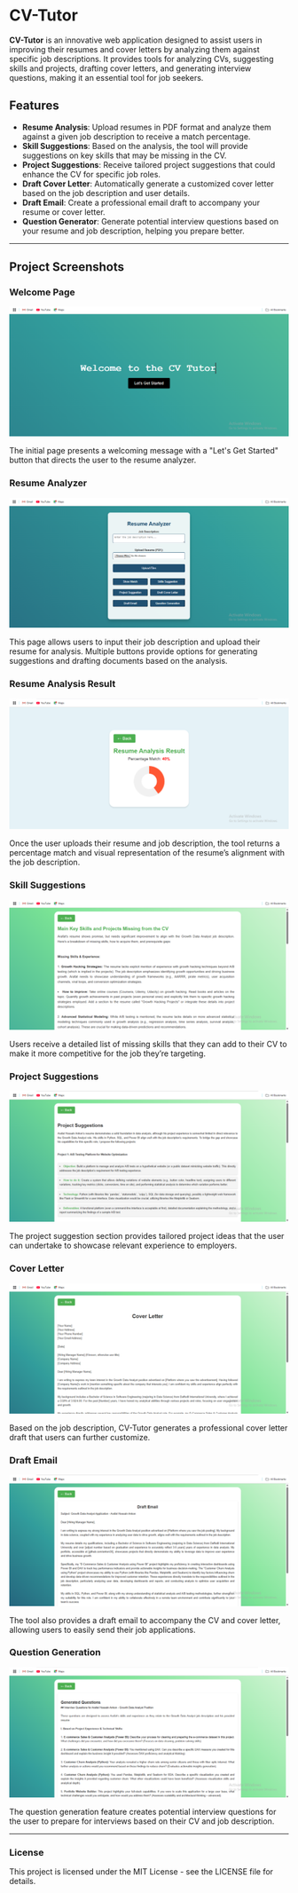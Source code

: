 # CV-Tutor

**CV-Tutor** is an innovative web application designed to assist users in improving their resumes and cover letters by analyzing them against specific job descriptions. It provides tools for analyzing CVs, suggesting skills and projects, drafting cover letters, and generating interview questions, making it an essential tool for job seekers.

## Features

- **Resume Analysis**: Upload resumes in PDF format and analyze them against a given job description to receive a match percentage.
- **Skill Suggestions**: Based on the analysis, the tool will provide suggestions on key skills that may be missing in the CV.
- **Project Suggestions**: Receive tailored project suggestions that could enhance the CV for specific job roles.
- **Draft Cover Letter**: Automatically generate a customized cover letter based on the job description and user details.
- **Draft Email**: Create a professional email draft to accompany your resume or cover letter.
- **Question Generator**: Generate potential interview questions based on your resume and job description, helping you prepare better.

---

## Project Screenshots

### Welcome Page

![Welcome Page](./Output/Landing.png)

The initial page presents a welcoming message with a "Let's Get Started" button that directs the user to the resume analyzer.

### Resume Analyzer

![Resume Analyzer](./Output/Home.png)

This page allows users to input their job description and upload their resume for analysis. Multiple buttons provide options for generating suggestions and drafting documents based on the analysis.

### Resume Analysis Result

![Resume Analysis Result](./Output/result-1.png)

Once the user uploads their resume and job description, the tool returns a percentage match and visual representation of the resume’s alignment with the job description.

### Skill Suggestions

![Skill Suggestions](./Output/Missing%20in%20CV.png)

Users receive a detailed list of missing skills that they can add to their CV to make it more competitive for the job they’re targeting.

### Project Suggestions

![Project Suggestions](./Output/Project.png)

The project suggestion section provides tailored project ideas that the user can undertake to showcase relevant experience to employers.

### Cover Letter

![Cover Letter](./Output/CoverLetter.png)

Based on the job description, CV-Tutor generates a professional cover letter draft that users can further customize.

### Draft Email

![Draft Email](./Output/Draft%20Email.png)

The tool also provides a draft email to accompany the CV and cover letter, allowing users to easily send their job applications.

### Question Generation

![Question Generation](./Output/Question.png)

The question generation feature creates potential interview questions for the user to prepare for interviews based on their CV and job description.

---

### License
This project is licensed under the MIT License - see the LICENSE file for details.
